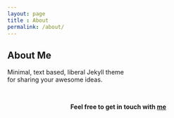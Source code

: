```yaml
---
layout: page
title : About
permalink: /about/
---
```


<h2>About Me</h2>
<p>Minimal, text based, liberal Jekyll theme<br>for sharing your awesome ideas.</p>
<br>
<center><p ><strong><span class="manual"> Feel free to get in touch with <a href="mailto:arjitkapoor93@outlook.com">me</a>









